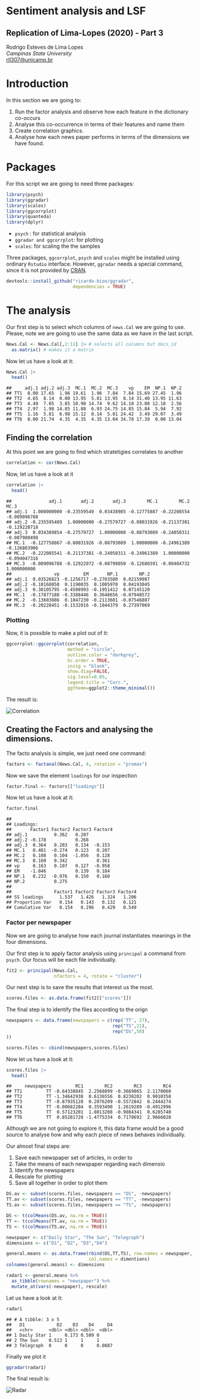 # Sentiment analysis and LSF
## Replication of Lima-Lopes (2020) - Part 3

Rodrigo Esteves de Lima Lopes\
*Campinas State University*\
[rll307@unicamp.br](mailto:rll307@unicamp.br)


# Introduction

In this section we are going to:

1.  Run the factor analysis and observe how each feature in the dictionary co-occurs
2.  Analyse this co-occurrence in terms of their features and name them
3.  Create correlation graphics.
4.  Analyse how each news paper performs in terms of the dimensions we have found.

# Packages

For this script we are going to need three packages:


```r
library(psych)
library(ggradar)
library(scales)
library(ggcorrplot)
library(quanteda)
library(dplyr)
```

-   `psych` : for statistical analysis
-   `ggradar and ggcorrplot`: for plotting
-   `scales`: for scaling the the samples

Three packages, `ggcorrplot`, `psych` and `scales` might be installed using ordinary `Rstudio` interface. However, `ggradar` needs a special command, since it is not provided by [CRAN](https://cran.r-project.org/).


```r
devtools::install_github("ricardo-bion/ggradar", 
                         dependencies = TRUE)
```

# The analysis

Our first step is to select which columns of `news.Cal` we are going to use. Please, note we are going to use the same data as we have in the last script.


```r
News.Cal <- News.Cal[,2:11] |> # selects all columns but docs_id
  as.matrix() # makes it a matrix
```

Now let us have a look at it:


```r
News.Cal |>
  head()
```

```
##     adj.1 adj.2 adj.3  MC.1  MC.2  MC.3    vp    EM  NP.1  NP.2
## TT1  0.00 17.65  1.96 19.61  1.96  7.84  7.84 15.69 27.45  1.96
## TT2  4.65  8.14  0.00 13.95  5.81 13.95  8.14 31.40 13.95 11.63
## TT3  4.49  7.05  3.85 10.90 14.74  9.62 14.10 23.08 12.18  2.56
## TT4  2.97  1.98 14.85 11.88  6.93 24.75 14.85 15.84  5.94  7.92
## TT5  1.16  5.81  6.98 15.12  8.14  5.81 24.42  3.49 29.07  3.49
## TT6  0.00 21.74  4.35  4.35  4.35 13.04 34.78 17.39  0.00 13.04
```

## Finding the correlation

At this point we are going to find which stratetigies correlates to another


```r
correlation <- cor(News.Cal)
```

Now, let us have a look at it


```r
correlation |>
  head()
```

```
##              adj.1       adj.2       adj.3        MC.1        MC.2         MC.3
## adj.1  1.000000000 -0.23559549  0.03438985 -0.12775887 -0.22208554 -0.009096788
## adj.2 -0.235595489  1.00000000 -0.27579727 -0.08031926 -0.21137381 -0.129220718
## adj.3  0.034389854 -0.27579727  1.00000000 -0.08793089 -0.24050311 -0.087980498
## MC.1  -0.127758867 -0.08031926 -0.08793089  1.00000000 -0.24961389 -0.126803906
## MC.2  -0.222085541 -0.21137381 -0.24050311 -0.24961389  1.00000000 -0.094047316
## MC.3  -0.009096788 -0.12922072 -0.08798050 -0.12680391 -0.09404732  1.000000000
##                vp         EM       NP.1        NP.2
## adj.1  0.03526823 -0.1256717 -0.2703500  0.02159987
## adj.2 -0.10168850  0.1190035  0.1005970  0.04193045
## adj.3  0.30105795 -0.4508993 -0.1951412  0.07145120
## MC.1  -0.17877188 -0.3388446  0.3648656 -0.07948572
## MC.2  -0.13603886  0.1847230 -0.2113601 -0.07546887
## MC.3  -0.20228451 -0.1532016 -0.1844379  0.27397069
```

### Plotting

Now, it is possible to make a plot out of it:


```r
ggcorrplot::ggcorrplot(correlation, 
                       method = "circle", 
                       outline.color = "darkgrey", 
                       hc.order = TRUE,
                       insig = "blank",
                       show.diag=FALSE, 
                       sig.level=0.05,
                       legend.title = "Corr.", 
                       ggtheme=ggplot2::theme_minimal())
```

The result is:

![Correlation](images/corr.png)

## Creating the Factors and analysing the dimensions.

The facto analysis is simple, we just need one command:


```r
factors <- factanal(News.Cal, 4, rotation = "promax")
```

Now we save the element `loadings` for our inspection


```r
factor.final <- factors[["loadings"]]
```

Now let us have a look at it:


```r
factor.final
```

```
## 
## Loadings:
##       Factor1 Factor2 Factor3 Factor4
## adj.1          0.362   0.207         
## adj.2 -0.178           0.268         
## adj.3  0.364   0.203   0.134  -0.153 
## MC.1   0.401  -0.274   0.123   0.207 
## MC.2   0.108   0.104  -1.056   0.128 
## MC.3   0.160   0.342           0.361 
## vp     0.163   0.107   0.127  -0.958 
## EM    -1.046           0.130   0.184 
## NP.1   0.232  -0.976   0.150   0.160 
## NP.2           0.275                 
## 
##                Factor1 Factor2 Factor3 Factor4
## SS loadings      1.537   1.426   1.324   1.206
## Proportion Var   0.154   0.143   0.132   0.121
## Cumulative Var   0.154   0.296   0.429   0.549
```

### Factor per newspaper

Now we are going to analyse how each journal instantiates meanings in the four dimensions.

Our first step is to apply factor analysis using `principal` a command from `psych`. Our focus will be each file individually.


```r
fit2 <- principal(News.Cal, 
                  nfactors = 4, rotate = "cluster")
```

Our next step is to save the results that interest us the most.


```r
scores.files <- as.data.frame(fit2[["scores"]])
```

The final step is to identify the files according to the orign


```r
newspapers <- data.frame(newspapers = c(rep('TT', 27),
                                        rep("TS",21),
                                        rep("DS",50)
))

scores.files <- cbind(newspapers,scores.files)
```

Now let us have a look at it:


```r
scores.files |>
  head()
```

```
##     newspapers         RC1        RC2        RC3        RC4
## TT1         TT -0.64338845  2.2568899 -0.3669865  2.1170060
## TT2         TT -1.34642938  0.6136556  0.8238202  0.9010358
## TT3         TT -0.87935128  0.2076209 -0.5572842  0.2444274
## TT4         TT -0.00682284  0.3593490  1.2619289 -0.4912996
## TT5         TT  0.57123201  1.8013208 -0.9884341  0.6285740
## TT6         TT  0.85281728 -1.4775334  0.7178692  2.9666028
```

Although we are not going to explore it, this data frame would be a good source to analyse how and why each piece of news behaves individually.

Our almost final steps are:

1.  Save each newspaper set of articles, in order to
2.  Take the means of each newspaper regarding each dimensio
3.  Identify the newspapers
4.  Rescale for plotting
5.  Save all together in order to plot them


```r
DS.av <- subset(scores.files, newspapers == "DS", -newspapers)
TT.av <- subset(scores.files, newspapers == "TT", -newspapers)
TS.av <- subset(scores.files, newspapers == "TS", -newspapers)

DS <- t(colMeans(DS.av, na.rm = TRUE))
TT <- t(colMeans(TT.av, na.rm = TRUE))
TS <- t(colMeans(TS.av, na.rm = TRUE))

newspaper <- c("Daily Star", "The Sun", "Telegraph")
dimensions <- c("D1", "D2", "D3","D4")

general.means <- as.data.frame(rbind(DS,TT,TS), row.names = newspaper,
                               col.names = dimentions)
colnames(general.means) <- dimensions

radar1 <- general.means %>% 
  as_tibble(rownames = "newspaper") %>% 
  mutate_at(vars(-newspaper), rescale)
```

Let us have a look at it:


```r
radar1
```

```
## # A tibble: 3 x 5
##   D1            D2    D3    D4     D4
##   <chr>      <dbl> <dbl> <dbl>  <dbl>
## 1 Daily Star 1     0.173 0.589 0     
## 2 The Sun    0.513 1     1     1     
## 3 Telegraph  0     0     0     0.0887
```

Finally we plot it


```r
ggradar(radar1)
```

The final result is:

![](images/radar.png "Radar")
